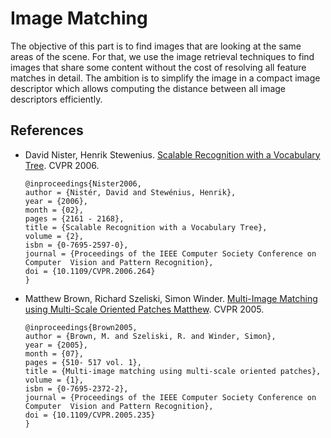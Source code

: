 # Image Matching

The objective of this part is to find images that are looking at the same areas of the scene. For that, we use the image retrieval techniques to find images that share some content without the cost of resolving all feature matches in detail. The ambition is to simplify the image in a compact image descriptor which allows computing the distance between all image descriptors efficiently.

## References

* David Nister, Henrik Stewenius. [Scalable Recognition with a Vocabulary Tree](https://my.eng.utah.edu/~cs6320/cv_files/ImageMatching.pdf). CVPR 2006.

  ```text
  @inproceedings{Nister2006,
  author = {Nistér, David and Stewénius, Henrik},
  year = {2006},
  month = {02},
  pages = {2161 - 2168},
  title = {Scalable Recognition with a Vocabulary Tree},
  volume = {2},
  isbn = {0-7695-2597-0},
  journal = {Proceedings of the IEEE Computer Society Conference on Computer  Vision and Pattern Recognition},
  doi = {10.1109/CVPR.2006.264}
  }
  ```

* Matthew Brown, Richard Szeliski, Simon Winder. [Multi-Image Matching using Multi-Scale Oriented Patches Matthew](http://matthewalunbrown.com/papers/cvpr05.pdf). CVPR 2005.

  ```text
  @inproceedings{Brown2005,
  author = {Brown, M. and Szeliski, R. and Winder, Simon},
  year = {2005},
  month = {07},
  pages = {510- 517 vol. 1},
  title = {Multi-image matching using multi-scale oriented patches},
  volume = {1},
  isbn = {0-7695-2372-2},
  journal = {Proceedings of the IEEE Computer Society Conference on Computer  Vision and Pattern Recognition},
  doi = {10.1109/CVPR.2005.235}
  }
  ```

